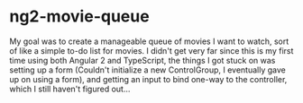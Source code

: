# ng2-movie-queue
My goal was to create a manageable queue of movies I want to watch, sort of like a simple to-do list for movies. I didn't get very far since this is my first time using both Angular 2 and TypeScript, the things I got stuck on was setting up a form (Couldn't initialize a new ControlGroup, I eventually gave up on using a form), and getting an input to bind one-way to the controller, which I still haven't figured out...
